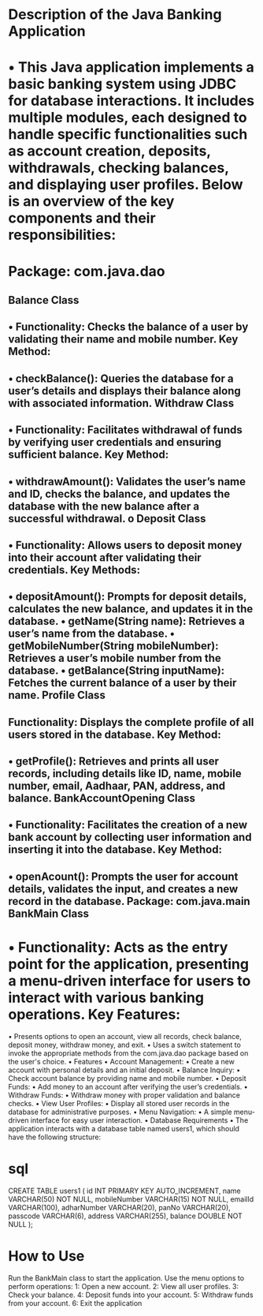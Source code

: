 Description of the Java Banking Application
=========================================================================================================================================================================
•	This Java application implements a basic banking system using JDBC for database interactions. It includes multiple modules, each designed to handle specific
functionalities such as account creation, deposits, withdrawals, checking balances, and displaying user profiles. Below is an overview of the key components
and their responsibilities:
======================================================================================================
Package: com.java.dao
=====================================================================================================
Balance Class
-----------------------------------------------------------------------------------
•	Functionality: Checks the balance of a user by validating their name and mobile number.
Key Method:
-------------------------------------------------------------------------
•	checkBalance(): Queries the database for a user’s details and displays their balance along with associated information.
Withdraw Class
---------------------------------------------------------
•	Functionality: Facilitates withdrawal of funds by verifying user credentials and ensuring sufficient balance.
Key Method:
-----------------------------------------------------
•	withdrawAmount(): Validates the user’s name and ID, checks the balance, and updates the database with the new balance after a successful withdrawal.
o	Deposit Class
---------------------------------------------------------------------------------------
•	Functionality: Allows users to deposit money into their account after validating their credentials.
Key Methods:
-----------------------------------------------------------------------
•	depositAmount(): Prompts for deposit details, calculates the new balance, and updates it in the database.
•	getName(String name): Retrieves a user’s name from the database.
•	getMobileNumber(String mobileNumber): Retrieves a user’s mobile number from the database.
•	getBalance(String inputName): Fetches the current balance of a user by their name.
Profile Class
-------------------------------------------------------------------------
Functionality: Displays the complete profile of all users stored in the database.
Key Method:
-------------
•	getProfile(): Retrieves and prints all user records, including details like ID, name, mobile number, email, Aadhaar, PAN, address, and balance.
BankAccountOpening Class
------------------------
•	Functionality: Facilitates the creation of a new bank account by collecting user information and inserting it into the database.
Key Method:
----------------
•	openAcount(): Prompts the user for account details, validates the input, and creates a new record in the database.
Package: com.java.main
BankMain Class
-------------------------
•	Functionality: Acts as the entry point for the application, presenting a menu-driven interface for users to interact with various banking operations.
Key Features:
========================================================================
•	Presents options to open an account, view all records, check balance, deposit money, withdraw money, and exit.
•	Uses a switch statement to invoke the appropriate methods from the com.java.dao package based on the user's choice.
•	Features
•	Account Management:
•	Create a new account with personal details and an initial deposit.
•	Balance Inquiry:
•	Check account balance by providing name and mobile number.
•	Deposit Funds:
•	Add money to an account after verifying the user’s credentials.
•	Withdraw Funds:
•	Withdraw money with proper validation and balance checks.
•	View User Profiles:
•	Display all stored user records in the database for administrative purposes.
•	Menu Navigation:
•	A simple menu-driven interface for easy user interaction.
•	Database Requirements
•	The application interacts with a database table named users1, which should have the following structure:

sql
================================
CREATE TABLE users1 (
id INT PRIMARY KEY AUTO_INCREMENT,
name VARCHAR(50) NOT NULL,
mobileNumber VARCHAR(15) NOT NULL,
emailId VARCHAR(100),
adharNumber VARCHAR(20),
panNo VARCHAR(20),
passcode VARCHAR(6),
address VARCHAR(255),
balance DOUBLE NOT NULL
);

How to Use
=====================================
Run the BankMain class to start the application.
Use the menu options to perform operations:
1: Open a new account.
2: View all user profiles.
3: Check your balance.
4: Deposit funds into your account.
5: Withdraw funds from your account.
6: Exit the application

